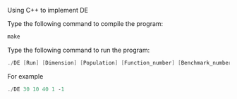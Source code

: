 Using C++ to implement DE


Type the following command to compile the program:
```cpp
make
```
Type the following command to run the program:
```cpp
./DE [Run] [Dimension] [Population] [Function_number] [Benchmark_number]
```



For example
```cpp
./DE 30 10 40 1 -1 
```
